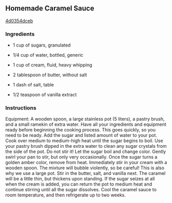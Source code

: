 ## Homemade Caramel Sauce

[4d0354dceb](http://tastykitchen.com/recipes/desserts/homemade-caramel-sauce-4/)

### Ingredients

 - 1 cup of sugars, granulated

 - 1/4 cup of water, bottled, generic

 - 1 cup of cream, fluid, heavy whipping

 - 2 tablespoon of butter, without salt

 - 1 dash of salt, table

 - 1/2 teaspoon of vanilla extract

### Instructions

Equipment: A wooden spoon, a large stainless pot (5 liters), a pastry brush, and a small ramekin of extra water. Have all your ingredients and equipment ready before beginning the cooking process. This goes quickly, so you need to be ready. Add the sugar and listed amount of water to your pot. Cook over medium to medium-high heat until the sugar begins to boil. Use your pastry brush dipped in the extra water to clean any sugar crystals from the side of the pot. Do not stir it! Let the sugar boil and change color. Gently swirl your pan to stir, but only very occasionally. Once the sugar turns a golden amber color, remove from heat. Immediately stir in your cream with a wooden spoon. The mixture will bubble violently, so be careful! This is also why we use a large pot. Stir in the butter, salt, and vanilla next. The caramel will be a little thin, but thickens upon standing. If the sugar seizes at all when the cream is added, you can return the pot to medium heat and continue stirring until all the sugar dissolves. Cool the caramel sauce to room temperature, and then refrigerate up to two weeks.